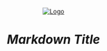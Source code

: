 <br />
<div align="center">
  <a href="#">
    <img src="LOGO_DIR" alt="Logo"  height="MAX_HEIGHT">
  </a>

<h1 align = "center">
<b><i>Markdown Title</i></b>
</h1>

  <p align="center">
  </p>
</div>
<br />
